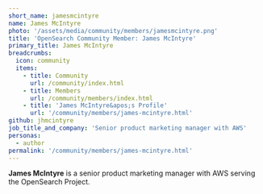 ```yaml
---
short_name: jamesmcintyre
name: James McIntyre
photo: '/assets/media/community/members/jamesmcintyre.png'
title: 'OpenSearch Community Member: James McIntyre'
primary_title: James McIntyre
breadcrumbs:
  icon: community
  items:
    - title: Community
      url: /community/index.html
    - title: Members
      url: /community/members/index.html
    - title: 'James McIntyre&apos;s Profile'
      url: '/community/members/james-mcintyre.html'
github: jhmcintyre
job_title_and_company: 'Senior product marketing manager with AWS'
personas:
  - author
permalink: '/community/members/james-mcintyre.html'
---
```

**James McIntyre** is a senior product marketing manager with AWS serving the OpenSearch Project.